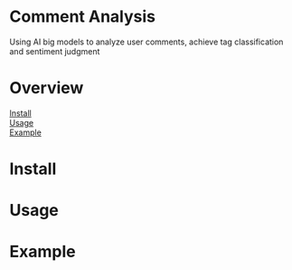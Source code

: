 # Comment Analysis
Using AI big models to analyze user comments, achieve tag classification and sentiment judgment

# Overview
<a href="#install">Install</a>
<br>
<a href="#usage">Usage</a>
<br>
<a href="#example">Example</a>
<br>

# Install

# Usage

# Example
